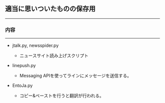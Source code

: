 ## 適当に思いついたものの保存用

---
### 内容
---
- jtalk.py, newsspider.py
  - ニュースサイト読み上げスクリプト

- linepush.py
  - Messaging APIを使ってラインにメッセージを送信する。

- EntoJa.py
  - コピー&ペーストを行うと翻訳が行われる。
